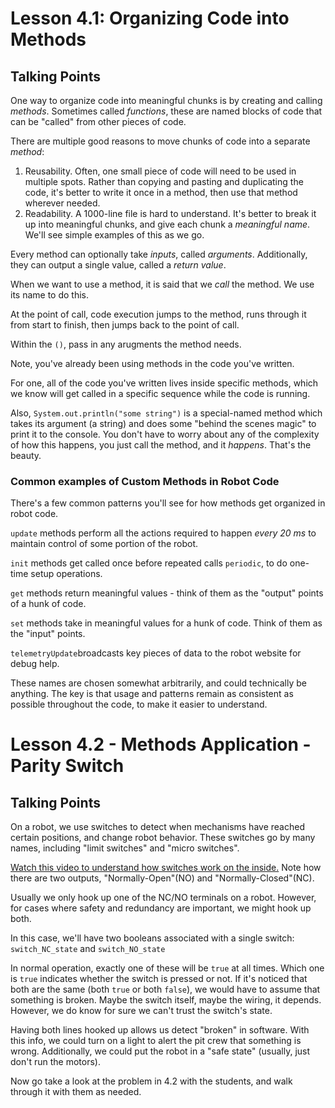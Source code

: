 # Lesson 4.1: Organizing Code into Methods

## Talking Points


One way to organize code into meaningful chunks is by creating and calling _methods_. Sometimes called _functions_, these are named blocks of code that can be "called" from other pieces of code.

There are multiple good reasons to move chunks of code into a separate _method_:

1) Reusability. Often, one small piece of code will need to be used in multiple spots. Rather than copying and pasting and duplicating the code, it's better to write it once in a method, then use that method wherever needed.
2) Readability. A 1000-line file is hard to understand. It's better to break it up into meaningful chunks, and give each chunk a _meaningful name_. We'll see simple examples of this as we go.

Every method can optionally take _inputs_, called _arguments_. Additionally, they can output a single value, called a _return value_.


When we want to use a method, it is said that we _call_ the method. We use its name to do this. 

At the point of call, code execution jumps to the method, runs through it from start to finish, then jumps back to the point of call.

Within the `()`, pass in any arugments the method needs.

Note, you've already been using methods in the code you've written. 

For one, all of the code you've written lives inside specific methods, which we know will get called in a specific sequence while the code is running. 

Also, `System.out.println("some string")` is a special-named method which takes its argument (a string) and does some "behind the scenes magic" to print it to the console. You don't have to worry about any of the complexity of how this happens, you just call the method, and it _happens_. That's the beauty.


### Common examples of Custom Methods in Robot Code

There's a few common patterns you'll see for how methods get organized in robot code.

`update` methods perform all the actions required to happen _every 20 ms_ to maintain control of some portion of the robot.

`init` methods get called once before repeated calls `periodic`, to do one-time setup operations.

`get` methods return meaningful values - think of them as the "output" points of a hunk of code.

`set` methods take in meaningful values for a hunk of code. Think of them as the "input" points.

`telemetryUpdate`broadcasts key pieces of data to the robot website for debug help.

These names are chosen somewhat arbitrarily, and could technically be anything. The key is that usage and patterns remain as consistent as possible throughout the code, to make it easier to understand.

# Lesson 4.2 - Methods Application - Parity Switch

## Talking Points

On a robot, we use switches to detect when mechanisms have reached certain positions, and change robot behavior. These switches go by many names, including "limit switches" and "micro switches". 

[Watch this video to understand how switches work on the inside.](https://www.youtube.com/watch?v=q6nP1FjxAMU) Note how there are two outputs, "Normally-Open"(NO) and "Normally-Closed"(NC).


Usually we only hook up one of the NC/NO terminals on a robot. However, for cases where safety and redundancy are important, we might hook up both.

In this case, we'll have two booleans associated with a single switch: `switch_NC_state` and `switch_NO_state`

In normal operation, exactly one of these will be `true` at all times. Which one is `true` indicates whether the switch is pressed or not. If it's noticed that both are the same (both `true` or both `false`), we would have to assume that something is broken. Maybe the switch itself, maybe the wiring, it depends. However, we do know for sure we can't trust the switch's state. 

Having both lines hooked up allows us detect "broken" in software. With this info, we could turn on a light to alert the pit crew that something is wrong. Additionally, we could put the robot in a "safe state" (usually, just don't run the motors).

Now go take a look at the problem in 4.2 with the students, and walk through it with them as needed.